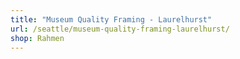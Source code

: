 ```yaml
---
title: "Museum Quality Framing - Laurelhurst"
url: /seattle/museum-quality-framing-laurelhurst/
shop: Rahmen
---
```


